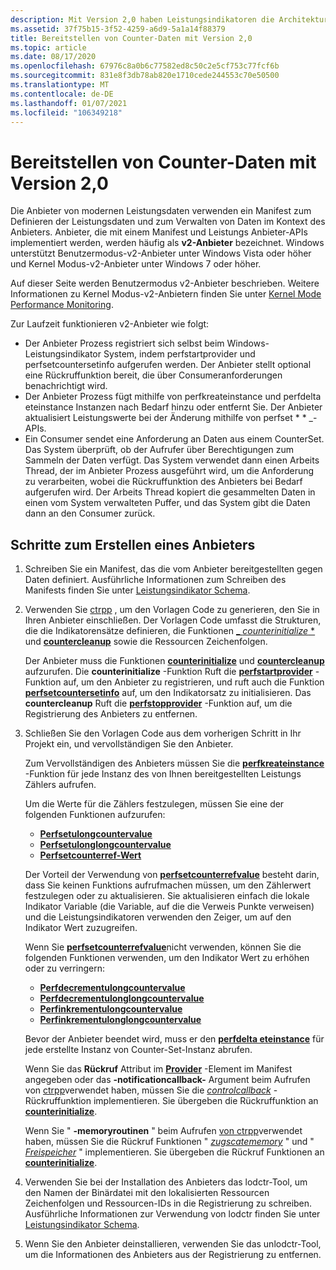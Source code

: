 ```yaml
---
description: Mit Version 2,0 haben Leistungsindikatoren die Architektur geändert, um den Prozess für die Bereitstellung von Leistungsindikator Daten für Consumer zu vereinfachen.
ms.assetid: 37f75b15-3f52-4259-a6d9-5a1a14f88379
title: Bereitstellen von Counter-Daten mit Version 2,0
ms.topic: article
ms.date: 08/17/2020
ms.openlocfilehash: 67976c8a0b6c77582ed8c50c2e5cf753c77fcf6b
ms.sourcegitcommit: 831e8f3db78ab820e1710cede244553c70e50500
ms.translationtype: MT
ms.contentlocale: de-DE
ms.lasthandoff: 01/07/2021
ms.locfileid: "106349218"
---
```

# <a name="providing-counter-data-using-version-20"></a>Bereitstellen von Counter-Daten mit Version 2,0

Die Anbieter von modernen Leistungsdaten verwenden ein Manifest zum Definieren der Leistungsdaten und zum Verwalten von Daten im Kontext des Anbieters. Anbieter, die mit einem Manifest und Leistungs Anbieter-APIs implementiert werden, werden häufig als **v2-Anbieter** bezeichnet. Windows unterstützt Benutzermodus-v2-Anbieter unter Windows Vista oder höher und Kernel Modus-v2-Anbieter unter Windows 7 oder höher.

Auf dieser Seite werden Benutzermodus v2-Anbieter beschrieben. Weitere Informationen zu Kernel Modus-v2-Anbietern finden Sie unter [Kernel Mode Performance Monitoring](/windows-hardware/drivers/devtest/kernel-mode-performance-monitoring).

Zur Laufzeit funktionieren v2-Anbieter wie folgt:

- Der Anbieter Prozess registriert sich selbst beim Windows-Leistungsindikator System, indem perfstartprovider und perfsetcountersetinfo aufgerufen werden. Der Anbieter stellt optional eine Rückruffunktion bereit, die über Consumeranforderungen benachrichtigt wird.
- Der Anbieter Prozess fügt mithilfe von perfkreateinstance und perfdelta eteinstance Instanzen nach Bedarf hinzu oder entfernt Sie. Der Anbieter aktualisiert Leistungswerte bei der Änderung mithilfe von perfset * * _-APIs.
- Ein Consumer sendet eine Anforderung an Daten aus einem CounterSet. Das System überprüft, ob der Aufrufer über Berechtigungen zum Sammeln der Daten verfügt. Das System verwendet dann einen Arbeits Thread, der im Anbieter Prozess ausgeführt wird, um die Anforderung zu verarbeiten, wobei die Rückruffunktion des Anbieters bei Bedarf aufgerufen wird. Der Arbeits Thread kopiert die gesammelten Daten in einen vom System verwalteten Puffer, und das System gibt die Daten dann an den Consumer zurück.

## <a name="steps-to-creating-a-provider"></a>Schritte zum Erstellen eines Anbieters

1. Schreiben Sie ein Manifest, das die vom Anbieter bereitgestellten gegen Daten definiert. Ausführliche Informationen zum Schreiben des Manifests finden Sie unter [Leistungsindikator Schema](performance-counters-schema.md).
2. Verwenden Sie [ctrpp](ctrpp.md) , um den Vorlagen Code zu generieren, den Sie in Ihren Anbieter einschließen. Der Vorlagen Code umfasst die Strukturen, die die Indikatorensätze definieren, die Funktionen [_ *counterinitialize* *](counterinitialize.md) und [**countercleanup**](countercleanup.md) sowie die Ressourcen Zeichenfolgen.

   Der Anbieter muss die Funktionen [**counterinitialize**](counterinitialize.md) und [**countercleanup**](countercleanup.md) aufzurufen. Die **counterinitialize** -Funktion Ruft die [**perfstartprovider**](/windows/desktop/api/Perflib/nf-perflib-perfstartprovider) -Funktion auf, um den Anbieter zu registrieren, und ruft auch die Funktion [**perfsetcountersetinfo**](/windows/desktop/api/Perflib/nf-perflib-perfsetcountersetinfo) auf, um den Indikatorsatz zu initialisieren. Das **countercleanup** Ruft die [**perfstopprovider**](/windows/desktop/api/Perflib/nf-perflib-perfstopprovider) -Funktion auf, um die Registrierung des Anbieters zu entfernen.

3. Schließen Sie den Vorlagen Code aus dem vorherigen Schritt in Ihr Projekt ein, und vervollständigen Sie den Anbieter.

   Zum Vervollständigen des Anbieters müssen Sie die [**perfkreateinstance**](/windows/desktop/api/Perflib/nf-perflib-perfcreateinstance) -Funktion für jede Instanz des von Ihnen bereitgestellten Leistungs Zählers aufrufen.

   Um die Werte für die Zählers festzulegen, müssen Sie eine der folgenden Funktionen aufzurufen:

   - [**Perfsetulongcountervalue**](/windows/desktop/api/Perflib/nf-perflib-perfsetulongcountervalue)
   - [**Perfsetulonglongcountervalue**](/windows/desktop/api/Perflib/nf-perflib-perfsetulonglongcountervalue)
   - [**Perfsetcounterref-Wert**](/windows/desktop/api/Perflib/nf-perflib-perfsetcounterrefvalue)

   Der Vorteil der Verwendung von [**perfsetcounterrefvalue**](/windows/desktop/api/Perflib/nf-perflib-perfsetcounterrefvalue) besteht darin, dass Sie keinen Funktions aufrufmachen müssen, um den Zählerwert festzulegen oder zu aktualisieren. Sie aktualisieren einfach die lokale Indikator Variable (die Variable, auf die die Verweis Punkte verweisen) und die Leistungsindikatoren verwenden den Zeiger, um auf den Indikator Wert zuzugreifen.

   Wenn Sie [**perfsetcounterrefvalue**](/windows/desktop/api/Perflib/nf-perflib-perfsetcounterrefvalue)nicht verwenden, können Sie die folgenden Funktionen verwenden, um den Indikator Wert zu erhöhen oder zu verringern:

   - [**Perfdecrementulongcountervalue**](/windows/desktop/api/Perflib/nf-perflib-perfdecrementulongcountervalue)
   - [**Perfdecrementulonglongcountervalue**](/windows/desktop/api/Perflib/nf-perflib-perfdecrementulonglongcountervalue)
   - [**Perfinkrementulongcountervalue**](/windows/desktop/api/Perflib/nf-perflib-perfincrementulongcountervalue)
   - [**Perfinkrementulonglongcountervalue**](/windows/desktop/api/Perflib/nf-perflib-perfincrementulonglongcountervalue)

   Bevor der Anbieter beendet wird, muss er den [**perfdelta eteinstance**](/windows/desktop/api/Perflib/nf-perflib-perfdeleteinstance) für jede erstellte Instanz von Counter-Set-Instanz abrufen.

   Wenn Sie das **Rückruf** Attribut im [**Provider**](/windows/desktop/PerfCtrs/performance-counters-provider--counters--element) -Element im Manifest angegeben oder das **-notificationcallback-** Argument beim Aufrufen von [ctrpp](ctrpp.md)verwendet haben, müssen Sie die [*controlcallback*](/windows/desktop/api/Perflib/nc-perflib-perflibrequest) -Rückruffunktion implementieren. Sie übergeben die Rückruffunktion an [**counterinitialize**](counterinitialize.md).

   Wenn Sie " **-memoryroutinen** " beim Aufrufen [von ctrpp](ctrpp.md)verwendet haben, müssen Sie die Rückruf Funktionen " [*zugscatememory*](/windows/desktop/api/Perflib/nc-perflib-perf_mem_alloc) " und " [*Freispeicher*](/windows/desktop/api/Perflib/nc-perflib-perf_mem_free) " implementieren. Sie übergeben die Rückruf Funktionen an [**counterinitialize**](counterinitialize.md).

4. Verwenden Sie bei der Installation des Anbieters das lodctr-Tool, um den Namen der Binärdatei mit den lokalisierten Ressourcen Zeichenfolgen und Ressourcen-IDs in die Registrierung zu schreiben. Ausführliche Informationen zur Verwendung von lodctr finden Sie unter [Leistungsindikator Schema](performance-counters-schema.md).

5. Wenn Sie den Anbieter deinstallieren, verwenden Sie das unlodctr-Tool, um die Informationen des Anbieters aus der Registrierung zu entfernen.
